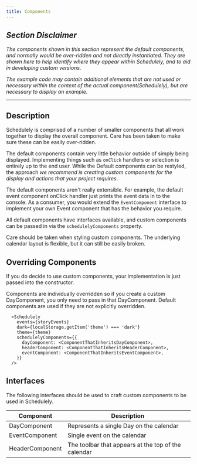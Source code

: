 ```yaml
---
title: Components
---
```


## _Section Disclaimer_

_The components shown in this section represent the default components, and normally would be over-ridden and not directly instantiated.
They are shown here to help identify where they appear within Schedulely, and to aid in developing custom versions._

_The example code may contain additional elements that are not used or necessary within the context of the actual component(Schedulely), but are
necessary to display an example._

---

## Description

Schedulely is comprised of a number of smaller components that all work together to display the overall component. Care has been taken to make sure these can be easily over-ridden.

The default components contain very little behavior outside of simply being displayed. Implementing things such as `onClick` handlers or selection is entirely up to the end user. While the Default components can be restyled, the approach _we recommend is creating custom components for the display and actions that your project requires_.

The default components aren't really extensible. For example, the default event component onClick handler just prints the event data in to the console. As a consumer, you would extend the `EventComponent` interface to implement your own Event component that has the behavior you require.

All default components have interfaces available, and custom components can be passed in via the `schedulelyComponents` property.

Care should be taken when styling custom components. The underlying calendar layout is flexible, but it can still be easily broken.

## Overriding Components

If you do decide to use custom components, your implementation is just passed into the constructor.

Components are individually overridden so if you create a custom DayComponent, you only need to pass in that DayComponent. Default components are used if they are not explicitly overridden.

```tsx
  <Schedulely
    events={storyEvents}
    dark={localStorage.getItem('theme') === 'dark'}
    theme={theme}
    schedulelyComponents={{
      dayComponent: <ComponentThatInheritsDayComponent>,
      headerComponent: <ComponentThatInheritsHeaderComponent>,
      eventComponent: <ComponentThatInheritsEventComponent>,
    }}
  />
```

## Interfaces

The following interfaces should be used to craft custom components to be used in Schedulely.

| Component       | Description                                         |
| --------------- | --------------------------------------------------- |
| DayComponent    | Represents a single Day on the calendar             |
| EventComponent  | Single event on the calendar                        |
| HeaderComponent | The toolbar that appears at the top of the calendar |
